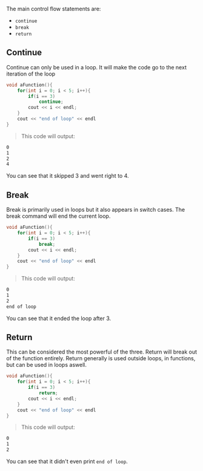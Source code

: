 The main control flow statements are:
- `continue`
- `break`
- `return`

## Continue
Continue can only be used in a loop. It will make the code go to the next iteration of the loop

```cpp
void aFunction(){
	for(int i = 0; i < 5; i++){
		if(i == 3)
			continue;
		cout << i << endl;
	}
	cout << "end of loop" << endl
}
```
>This code will output:
```bash
0
1
2
4
```
You can see that it skipped 3 and went right to 4. 

## Break
Break is primarily used in loops but it also appears in switch cases. The break command will end the current loop.

```cpp
void aFunction(){
	for(int i = 0; i < 5; i++){
		if(i == 3)
			break;
		cout << i << endl;
	}
	cout << "end of loop" << endl
}
```
>This code will output:
```bash
0
1
2
end of loop
```
You can see that it ended the loop after 3.

## Return
This can be considered the most powerful of the three. Return will break out of the function entirely.  Return generally is used outside loops, in functions, but can be used in loops aswell.

```cpp
void aFunction(){
	for(int i = 0; i < 5; i++){
		if(i == 3)
			return;
		cout << i << endl;
	}
	cout << "end of loop" << endl
}

```
>This code will output:
```bash
0
1
2
```
You can see that it didn't even print `end of loop`. 
